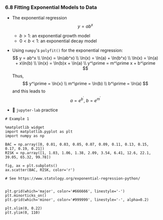 ### 6.8 Fitting Exponential Models to Data

- The exponential regression
$$ y = ab^x $$
    - $b > 1$: an exponential growth model
    - $0 < b < 1$: an exponential decay model 

- Using `numpy`'s `polyfit()` for the exponential regression:
$$ y = ab^x \\
 \ln(x) = \ln(ab^x) \\
 \ln(x) = \ln(a) + \ln(b^x) \\
 \ln(x) = \ln(a) + x\ln(b) \\
 \ln(x) = \ln(b)x + \ln(a) \\
 y^\prime = m^\prime x + b^\prime
$$
Thus,
$$ y^\prime = \ln{x} \\
m^\prime = \ln(b) \\
b^\prime = \ln(a)
$$
and this leads to
$$ a = e^{b^\prime}, \; b = e^{m^\prime} $$


- 🎯 `jupyter-lab` practice

```
# Example 1

%matplotlib widget
import matplotlib.pyplot as plt
import numpy as np

BAC = np.array([0, 0.01, 0.03, 0.05, 0.07, 0.09, 0.11, 0.13, 0.15, 0.17, 0.19, 0.21])
RISK = np.array([1, 1.03, 1.06, 1.38, 2.09, 3.54, 6.41, 12.6, 22.1, 39.05, 65.32, 99.78])

fig, ax = plt.subplots()
ax.scatter(BAC, RISK, color='r')

# See https://www.statology.org/exponential-regression-python/


plt.grid(which='major', color='#666666', linestyle='-')
plt.minorticks_on()
plt.grid(which='minor', color='#999999', linestyle='-', alpha=0.2)

plt.xlim(0, 0.22)
plt.ylim(0, 110)
```

